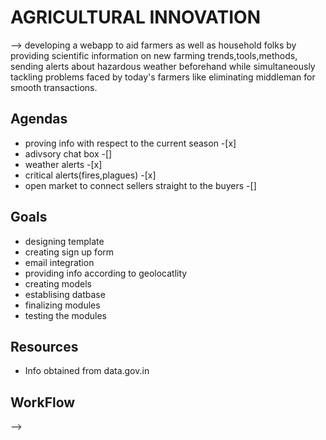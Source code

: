 # AGRICULTURAL INNOVATION

--> developing a webapp to aid farmers as well as household folks by providing scientific information on new farming trends,tools,methods,
sending alerts about hazardous weather beforehand while simultaneously tackling problems faced by today's farmers like eliminating 
middleman for smooth transactions.  


## Agendas

* proving info with respect to the current season -[x]
* adivsory chat box -[]
* weather alerts -[x]
* critical alerts(fires,plagues) -[x]
* open market to connect sellers straight to the buyers -[]

## Goals

* designing template
* creating sign up form
* email integration
* providing info according to geolocatlity
* creating models
* establising datbase
* finalizing modules
* testing the modules

## Resources

* Info obtained from data.gov.in 

## WorkFlow

--> 










































































